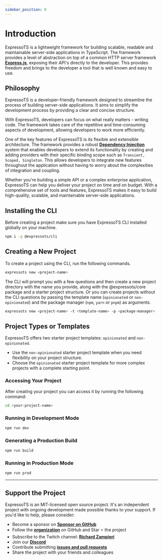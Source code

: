 ```yaml
---
sidebar_position: 0
---
```


# Introduction

ExpressoTS is a lightweight framework for building scalable, readable and maintainable server-side applications in TypeScript.
The framework provides a level of abstraction on top of a common HTTP server framework **[Express.js](https://expressjs.com/)**, exposing their API's directly to the developer. This provides freedom and brings to the developer a tool that is well known and easy to use.

## Philosophy

ExpressoTS is a developer-friendly framework designed to streamline the process of building server-side applications. It aims to simplify the development process by providing a clear and concise structure.

With ExpressoTS, developers can focus on what really matters - writing code. The framework takes care of the repetitive and time-consuming aspects of development, allowing developers to work more efficiently.

One of the key features of ExpressoTS is its flexible and extensible architecture. The framework provides a robust **[Dependency Injection](di.md)** system that enables developers to extend its functionality by creating and adding providers with their specific binding scope such as `Transient, Scoped, Singleton`. This allows developers to integrate new features throughout the application without having to worry about the complexities of integration and coupling.

Whether you're building a simple API or a complex enterprise application, ExpressoTS can help you deliver your project on time and on budget. With a comprehensive set of tools and features, ExpressoTS makes it easy to build high-quality, scalable, and maintainable server-side applications.

## Installing the CLI

Before creating a project make sure you have ExpressoTS CLI installed globally on your machine.

```bash
npm i -g @expressots/cli
```

## Creating a New Project

To create a project using the CLI, run the following commands.

```bash
expressots new <project-name>
```

The CLI will prompt you with a few questions and then create a new project directory with the name you provide, along with the @expressots/core package and a starter project structure. Or you can create projects without the CLI questions by passing the template name (`opinionated` or `non-opinionated`) and the package manager (`npm`, `yarn` or `pnpm`) as arguments.

```bash
expressots new <project-name> -t <template-name> -p <package-manager>
```

## Project Types or Templates

ExpressoTS offers two starter project templates: `opinionated` and `non-opinionated`.

- Use the `non-opinionated` starter project template when you need flexibility on your project structure.
- Choose the `opinionated` starter project template for more complex projects with a complete starting point.

### Accessing Your Project

After creating your project you can access it by running the following command:

```bash
cd <your-project-name>
```

### Running in Development Mode

```bash
npm run dev
```

### Generating a Production Build

```bash
npm run build
```

### Running in Production Mode

```bash
npm run prod
```

---

## Support the Project

ExpressoTS is an MIT-licensed open source project. It's an independent project with ongoing development made possible thanks to your support. If you'd like to help, please consider:

- Become a sponsor on **[Sponsor on GitHub](https://github.com/sponsors/expressots)**
- Follow the **[organization](https://github.com/expressots)** on GitHub and Star ⭐ the project
- Subscribe to the Twitch channel: **[Richard Zampieri](https://www.twitch.tv/richardzampieri)**
- Join our **[Discord](https://discord.com/invite/PyPJfGK)**
- Contribute submitting **[issues and pull requests](https://github.com/expressots/expressots/issues/new/choose)**
- Share the project with your friends and colleagues
